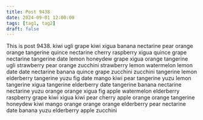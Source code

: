 ```yaml
---
title: Post 9438
date: 2024-09-01 12:00:00
tags: [tag1, tag2]
draft: false
---
```

This is post 9438.
kiwi
ugli
grape
kiwi
xigua
banana
nectarine
pear
orange
orange
tangerine
quince
nectarine
cherry
raspberry
xigua
quince
grape
nectarine
tangerine
date
lemon
honeydew
grape
xigua
orange
tangerine
ugli
strawberry
pear
orange
zucchini
strawberry
lemon
watermelon
lemon
date
date
nectarine
banana
quince
grape
zucchini
zucchini
tangerine
lemon
elderberry
tangerine
yuzu
fig
date
mango
kiwi
pear
tangerine
yuzu
lemon
tangerine
xigua
tangerine
elderberry
date
tangerine
banana
nectarine
nectarine
yuzu
orange
orange
xigua
fig
apple
watermelon
elderberry
raspberry
grape
kiwi
xigua
kiwi
pear
cherry
apple
orange
orange
tangerine
honeydew
kiwi
mango
orange
orange
orange
elderberry
pear
nectarine
date
banana
yuzu
elderberry
apple
zucchini
